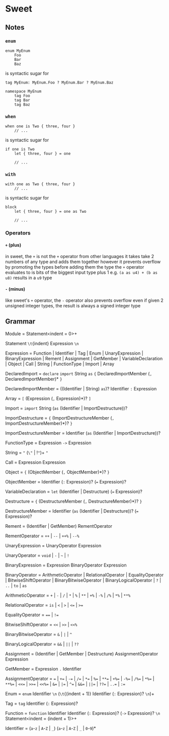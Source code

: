# Sweet

## Notes

### `enum`

```sw
enum MyEnum
	Foo
	Bar
	Baz
```

is syntactic sugar for

```sw
tag MyEnum: MyEnum.Foo ? MyEnum.Bar ? MyEnum.Baz

namespace MyEnum
	tag Foo
	tag Bar
	tag Baz
```

### `when`

```sw
when one is Two { three, four }
	// ...
```

is syntactic sugar for

```sw
if one is Two
	let { three, four } = one

	// ...
```

### `with`

```sw
with one as Two { three, four }
	// ...
```

is syntactic sugar for

```sw
block
	let { three, four } = one as Two

	// ...
```

### Operators

#### `+` (plus)

in sweet, the `+` is not the `+` operator from other languages
it takes take 2 numbers of any type and adds them together
however it prevents overflow by promoting the types before adding them
the type the `+` operator evaluates to is bits of the biggest input type plus 1
e.g. `(a as u4) + (b as u8)` results in a `u9` type

#### `-` (minus)

like sweet's `+` operator, the `-` operator also prevents overflow
even if given 2 unsigned integer types, the result is always a signed integer type

## Grammar

Module = Statement\<indent = 0>+

Statement `\t`{indent} Expression `\n`

Expression = Function | Identifier | Tag | Enum | UnaryExpression | BinaryExpression | Rement | Assignment |
	GetMember | VariableDeclaration | Object | Call | String | FunctionType | Import | Array

DeclaredImport = `declare` `import` String `as` `{` DeclaredImportMember (`,` DeclaredImportMember)* `}`

DeclaredImportMember = ((Identifier | String) `as`)? Identifier `:` Expression

Array = `[` (Expression (`,` Expression)*)? `]`

Import = `import` String (`as` (Identifier | ImportDestructure))?

ImportDestructure = `{` (ImportDestructureMember (`,` ImportDestructureMember)*)? `}`

ImportDestructureMember = Identifier (`as` (Identifier | ImportDestructure))?

FunctionType = Expression `->` Expression

String = `"` (`\"` | !`"`)+ `"`

Call = Expression Expression

Object = `{` (ObjectMember (`,` ObjectMember)*)? `}`

ObjectMember = Identifier (`:` Expression)? (`=` Expression)?

VariableDeclaration = `let` (Identifier | Destructure) (`=` Expression)?

Destructure = `{` (DestructureMember (`,` DestructureMember)*)? `}`

DestructureMember = Identifier (`as` (Identifier | Destructure))? (`=` Expression)?

Rement = (Identifier | GetMember) RementOperator

RementOperator = `++` | `--` | `++%` | `--%`

UnaryExpression = UnaryOperator Expression

UnaryOperator = `void` | `-` | `~` | `!`

BinaryExpression = Expression BinaryOperator Expression

BinaryOperator = ArithmeticOperator | RelationalOperator | EqualityOperator | BitwiseShiftOperator |
	BinaryBitwiseOperator | BinaryLogicalOperator | `?` | `..` | `to` | `as`

ArithmeticOperator = `+` | `-` | `/` | `*` | `%` | `**` | `+%` | `-%` | `/%` | `*%` | `**%`

RelationalOperator = `is` | `<` | `>` | `<=` | `>=`

EqualityOperator = `==` | `!=`

BitwiseShiftOperator = `<<` | `>>` | `<<%`

BinaryBitwiseOperator = `&` | `|` | `^`

BinaryLogicalOperator = `&&` | `||` | `??`

Assignment = (Identifier | GetMember | Destructure) AssignmentOperator Expression

GetMember = Expression `.` Identifier

AssignmentOperator = `=` | `+=` | `-=` | `/=` | `*=` | `%=` | `**=` | `+%=` | `-%=` | `/%=` | `*%=` | `**%=` | `<<=` |
	`>>=` | `<<%=` | `&=` | `|=` | `^=` | `&&=` | `||=` | `??=` | `..=` | `:=`

Enum = `enum` Identifier `\n` (`\t`{(indent + 1)} Identifier (`:` Expression)? `\n`)+

Tag = `tag` Identifier (`:` Expression)?

Function = `function` Identifier Identifier (`:` Expression)? (`->` Expression)? `\n` Statement\<indent = (indent + 1)>+

Identifier = (`a`-`z` | `A`-`Z` | `_`) (`a`-`z` | `A`-`Z` | `_` | `0`-`9`)*
